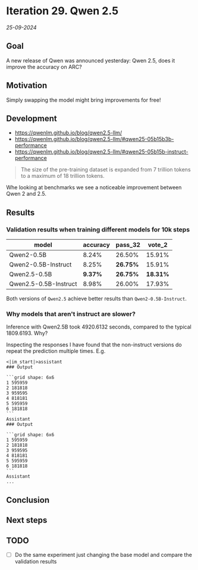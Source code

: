 # Iteration 29. Qwen 2.5

_25-09-2024_

## Goal

A new release of Qwen was announced yesterday: Qwen 2.5, does it improve the accuracy on ARC?

## Motivation

Simply swapping the model might bring improvements for free!

## Development

- https://qwenlm.github.io/blog/qwen2.5-llm/
- https://qwenlm.github.io/blog/qwen2.5-llm/#qwen25-05b15b3b-performance
- https://qwenlm.github.io/blog/qwen2.5-llm/#qwen25-05b15b-instruct-performance

> The size of the pre-training dataset is expanded from 7 trillion tokens to a maximum of 18 trillion tokens.

Whe looking at benchmarks we see a noticeable improvement between Qwen 2 and 2.5.

## Results

### Validation results when training different models for 10k steps

| model                 | accuracy  | pass_32    | vote_2     |
|-----------------------|-----------|------------|------------|
| Qwen2-0.5B            | 8.24%     | 26.50%     | 15.91%     |
| Qwen2-0.5B-Instruct   | 8.25%     | **26.75%** | 15.91%     |
| Qwen2.5-0.5B          | **9.37%** | **26.75%** | **18.31%** |
| Qwen2.5-0.5B-Instruct | 8.98%     | 26.00%     | 17.93%     |

Both versions of `Qwen2.5` achieve better results than `Qwen2-0.5B-Instruct`.

### Why models that aren't instruct are slower?

Inference with Qwen2.5B took 4920.6132 seconds, compared to the typical 1809.6193.  Why?

Inspecting the responses I have found that the non-instruct versions do repeat the prediction multiple times.
E.g.

    <|im_start|>assistant
    ### Output

    ```grid shape: 6x6
    1 595959
    2 181818
    3 959595
    4 818181
    5 595959
    6 181818
    ```
    Assistant
    ### Output

    ```grid shape: 6x6
    1 595959
    2 181818
    3 959595
    4 818181
    5 595959
    6 181818
    ```
    Assistant
    ...


## Conclusion

## Next steps

## TODO

- [ ] Do the same experiment just changing the base model and compare the validation results
